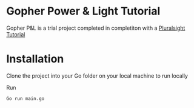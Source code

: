 # Gopher Power & Light Tutorial
Gopher P&L is a trial project completed in completiton with a [Pluralsight Tutorial](https://app.pluralsight.com/library/courses/go-getting-started/table-of-contents)

# Installation
Clone the project into your Go folder on your local machine to run locally

Run

```bash
Go run main.go
```
